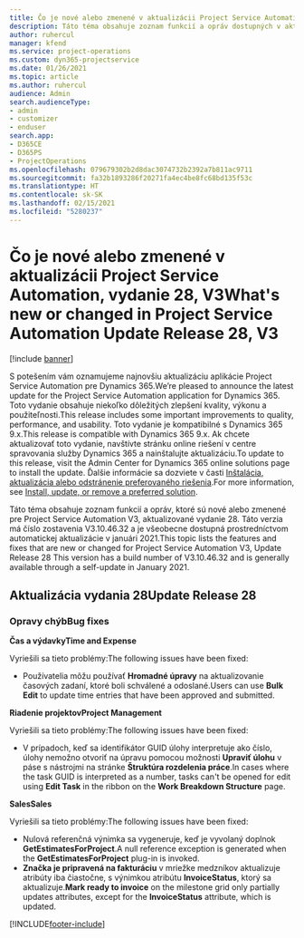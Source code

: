 ```yaml
---
title: Čo je nové alebo zmenené v aktualizácii Project Service Automation, vydanie 28, V3
description: Táto téma obsahuje zoznam funkcií a opráv dostupných v aktualizácii Project Service Automation, vydanie 28, V3
author: ruhercul
manager: kfend
ms.service: project-operations
ms.custom: dyn365-projectservice
ms.date: 01/26/2021
ms.topic: article
ms.author: ruhercul
audience: Admin
search.audienceType:
- admin
- customizer
- enduser
search.app:
- D365CE
- D365PS
- ProjectOperations
ms.openlocfilehash: 079679302b2d8dac3074732b2392a7b811ac9711
ms.sourcegitcommit: fa32b1893286f20271fa4ec4be8fc68bd135f53c
ms.translationtype: HT
ms.contentlocale: sk-SK
ms.lasthandoff: 02/15/2021
ms.locfileid: "5280237"
---
```

# <a name="whats-new-or-changed-in-project-service-automation-update-release-28-v3"></a><span data-ttu-id="b18f1-103">Čo je nové alebo zmenené v aktualizácii Project Service Automation, vydanie 28, V3</span><span class="sxs-lookup"><span data-stu-id="b18f1-103">What's new or changed in Project Service Automation Update Release 28, V3</span></span>

[!include [banner](../includes/psa-now-project-operations.md)]

<span data-ttu-id="b18f1-104">S potešením vám oznamujeme najnovšiu aktualizáciu aplikácie Project Service Automation pre Dynamics 365.</span><span class="sxs-lookup"><span data-stu-id="b18f1-104">We’re pleased to announce the latest update for the Project Service Automation application for Dynamics 365.</span></span> <span data-ttu-id="b18f1-105">Toto vydanie obsahuje niekoľko dôležitých zlepšení kvality, výkonu a použiteľnosti.</span><span class="sxs-lookup"><span data-stu-id="b18f1-105">This release includes some important improvements to quality, performance, and usability.</span></span> <span data-ttu-id="b18f1-106">Toto vydanie je kompatibilné s Dynamics 365 9.x.</span><span class="sxs-lookup"><span data-stu-id="b18f1-106">This release is compatible with Dynamics 365 9.x.</span></span> <span data-ttu-id="b18f1-107">Ak chcete aktualizovať toto vydanie, navštívte stránku online riešení v centre spravovania služby Dynamics 365 a nainštalujte aktualizáciu.</span><span class="sxs-lookup"><span data-stu-id="b18f1-107">To update to this release, visit the Admin Center for Dynamics 365 online solutions page to install the update.</span></span> <span data-ttu-id="b18f1-108">Ďalšie informácie sa dozviete v časti [Inštalácia, aktualizácia alebo odstránenie preferovaného riešenia](https://docs.microsoft.com/power-platform/admin/install-remove-preferred-solution).</span><span class="sxs-lookup"><span data-stu-id="b18f1-108">For more information, see [Install, update, or remove a preferred solution](https://docs.microsoft.com/power-platform/admin/install-remove-preferred-solution).</span></span>

<span data-ttu-id="b18f1-109">Táto téma obsahuje zoznam funkcií a opráv, ktoré sú nové alebo zmenené pre Project Service Automation V3, aktualizované vydanie 28. Táto verzia má číslo zostavenia V3.10.46.32 a je všeobecne dostupná prostredníctvom automatickej aktualizácie v januári 2021.</span><span class="sxs-lookup"><span data-stu-id="b18f1-109">This topic lists the features and fixes that are new or changed for Project Service Automation V3, Update Release 28 This version has a build number of V3.10.46.32 and is generally available through a self-update in January 2021.</span></span>

## <a name="update-release-28"></a><span data-ttu-id="b18f1-110">Aktualizácia vydania 28</span><span class="sxs-lookup"><span data-stu-id="b18f1-110">Update Release 28</span></span>

### <a name="bug-fixes"></a><span data-ttu-id="b18f1-111">Opravy chýb</span><span class="sxs-lookup"><span data-stu-id="b18f1-111">Bug fixes</span></span>

<span data-ttu-id="b18f1-112">**Čas a výdavky**</span><span class="sxs-lookup"><span data-stu-id="b18f1-112">**Time and Expense**</span></span>

<span data-ttu-id="b18f1-113">Vyriešili sa tieto problémy:</span><span class="sxs-lookup"><span data-stu-id="b18f1-113">The following issues have been fixed:</span></span>

- <span data-ttu-id="b18f1-114">Používatelia môžu používať **Hromadné úpravy** na aktualizovanie časových zadaní, ktoré boli schválené a odoslané.</span><span class="sxs-lookup"><span data-stu-id="b18f1-114">Users can use **Bulk Edit** to update time entries that have been approved and submitted.</span></span>

<span data-ttu-id="b18f1-115">**Riadenie projektov**</span><span class="sxs-lookup"><span data-stu-id="b18f1-115">**Project Management**</span></span>

<span data-ttu-id="b18f1-116">Vyriešili sa tieto problémy:</span><span class="sxs-lookup"><span data-stu-id="b18f1-116">The following issues have been fixed:</span></span>

- <span data-ttu-id="b18f1-117">V prípadoch, keď sa identifikátor GUID úlohy interpretuje ako číslo, úlohy nemožno otvoriť na úpravu pomocou možnosti **Upraviť úlohu** v páse s nástrojmi na stránke **Štruktúra rozdelenia práce**.</span><span class="sxs-lookup"><span data-stu-id="b18f1-117">In cases where the task GUID is interpreted as a number, tasks can't be opened for edit using **Edit Task** in the ribbon on the **Work Breakdown Structure** page.</span></span>

<span data-ttu-id="b18f1-118">**Sales**</span><span class="sxs-lookup"><span data-stu-id="b18f1-118">**Sales**</span></span>

<span data-ttu-id="b18f1-119">Vyriešili sa tieto problémy:</span><span class="sxs-lookup"><span data-stu-id="b18f1-119">The following issues have been fixed:</span></span>

- <span data-ttu-id="b18f1-120">Nulová referenčná výnimka sa vygeneruje, keď je vyvolaný doplnok **GetEstimatesForProject**.</span><span class="sxs-lookup"><span data-stu-id="b18f1-120">A null reference exception is generated when the **GetEstimatesForProject** plug-in is invoked.</span></span>
- <span data-ttu-id="b18f1-121">**Značka je pripravená na fakturáciu** v mriežke medzníkov aktualizuje atribúty iba čiastočne, s výnimkou atribútu **InvoiceStatus**, ktorý sa aktualizuje.</span><span class="sxs-lookup"><span data-stu-id="b18f1-121">**Mark ready to invoice** on the milestone grid only partially updates attributes, except for the **InvoiceStatus** attribute, which is updated.</span></span>



[!INCLUDE[footer-include](../includes/footer-banner.md)]